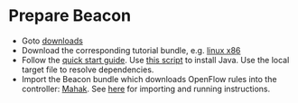 # Prepare Beacon
* Goto [downloads](https://openflow.stanford.edu/display/Beacon/Releases)
* Download the corresponding tutorial bundle, e.g. [linux x86](https://openflow.stanford.edu/static/beacon/releases/1.0.4/beacon-1.0.4-linux_x86_64.tar.gz)
* Follow the [quick start guide](https://openflow.stanford.edu/display/Beacon/Quick+Start#QuickStart-DevelopandbuildusingEclipse). Use [this script](https://github.com/wuyangjack/utilities/blob/master/oracle_java6_install.sh) to install Java. Use the local target file to resolve dependencies.
* Import the Beacon bundle which downloads OpenFlow rules into the controller: [Mahak](https://github.com/eastzone/atpg/tree/master/utils/mahak). See [here](https://openflow.stanford.edu/display/Beacon/Your+First+Bundle) for importing and running instructions.